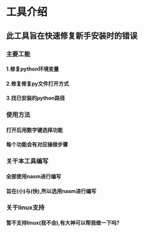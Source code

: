 # 工具介绍
## 此工具旨在**快速修复新手安装时的错误**
### 主要工能
#### 1.修复python环境变量
#### 2.修复修复py文件打开方式
####  3.找已安装的python路径
### 使用方法
#### 打开后用数字键选择功能
#### 每个功能会有对应操做步骤
### 关干本工具编写
#### 全部使用nasm进行编写
#### 旨在(小)与(快),所以选用nasm进行编写
### 关干linux支持
#### 暂不支持linux(我不会),有大神可以帮我做一下吗?
